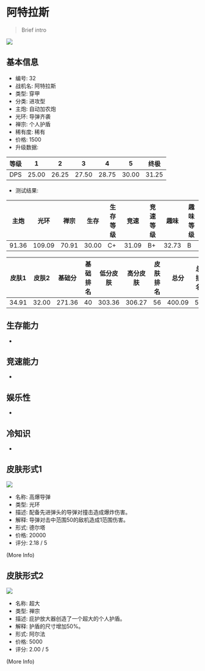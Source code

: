 # 阿特拉斯

> Brief intro

<img src="/ships/ship_32.png" style={{zoom:1}}/>

## 基本信息

- 编号: 32
- 战机名: 阿特拉斯
- 类型: 穿甲
- 分类: 进攻型
- 主炮: 自动加农炮
- 光环: 导弹齐袭
- 禅宗: 个人护盾
- 稀有度: 稀有
- 价格: 1500
- 升级数据: 

| 等级 | 1 | 2 | 3 | 4 | 5 | 终极 |
|--|--|--|--|--|--|--|
| DPS | 25.00 | 26.25 | 27.50 | 28.75 | 30.00 | 31.25 |

- 测试结果: 

| 主炮 | 光环 | 禅宗 | 生存 | 生存等级 | 竞速 | 竞速等级 | 趣味 | 趣味等级 |
|--|--|--|--|--|--|--|--|--|
| 91.36 | 109.09 | 70.91 | 30.00 | C+ | 31.09 | B+ | 32.73 | B |

| 皮肤1 | 皮肤2 | 基础分 | 基础排名 | 低分皮肤 | 高分皮肤 | 皮肤排名 | 总分 | 总排名 |
|--|--|--|--|--|--|--|--|--|
| 34.91 | 32.00 | 271.36 | 40 | 303.36 | 306.27 | 56 | 400.09 | 56 |

## 生存能力

-

## 竞速能力

-

## 娱乐性

-

## 冷知识

-

## 皮肤形式1

<img src="/ships/ship_32_apex_1.png" style={{zoom:1}}/>

- 名称: 高爆导弹
- 类型: 光环
- 描述: 配备先进弹头的导弹对撞击造成爆炸伤害。
- 解释: 导弹对击中范围50的敌机造成1范围伤害。
- 形式: 德尔塔
- 价格: 20000
- 评分: 2.18 / 5

(More Info)

## 皮肤形式2

<img src="/ships/ship_32_apex_2.png" style={{zoom:1}}/>

- 名称: 超大
- 类型: 禅宗
- 描述: 庇护放大器创造了一个超大的个人护盾。
- 解释: 护盾的尺寸增加50%。
- 形式: 阿尔法
- 价格: 5000
- 评分: 2.00 / 5

(More Info)
